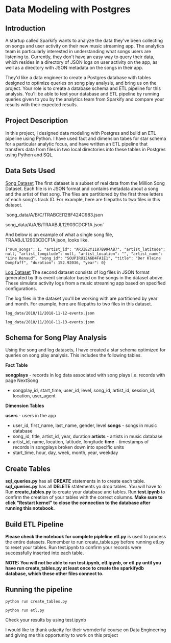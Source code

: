 # Data Modeling with Postgres
## Introduction
A startup called Sparkify wants to analyze the data they've been collecting on songs and user activity on their new music streaming app. The analytics team is particularly interested in understanding what songs users are listening to. Currently, they don't have an easy way to query their data, which resides in a directory of JSON logs on user activity on the app, as well as a directory with JSON metadata on the songs in their app.

They'd like a data engineer to create a Postgres database with tables designed to optimize queries on song play analysis, and bring us on the project. Your role is to create a database schema and ETL pipeline for this analysis. You'll be able to test your database and ETL pipeline by running queries given to you by the analytics team from Sparkify and compare your results with their expected results.

## Project Description
In this project, I designed data modeling with Postgres and build an ETL pipeline using Python. I have used fact and dimension tabes for star schema for a particular analytic focus, and have written an ETL pipeline that transfers data from files in two local directories into these tables in Postgres using Python and SQL.


## Data Sets Used
[Song Dataset](http://millionsongdataset.com/)
The first dataset is a subset of real data from the Million Song Dataset. Each file is in JSON format and contains metadata about a song and the artist of that song. The files are partitioned by the first three letters of each song's track ID. For example, here are filepaths to two files in this dataset.

`song_data/A/B/C/TRABCEI128F424C983.json

song_data/A/A/B/TRAABJL12903CDCF1A.json`
   
And below is an example of what a single song file, TRAABJL12903CDCF1A.json, looks like.

`{"num_songs": 1, "artist_id": "ARJIE2Y1187B994AB7", "artist_latitude": null, "artist_longitude": null, "artist_location": "", "artist_name": "Line Renaud", "song_id": "SOUPIRU12A6D4FA1E1", "title": "Der Kleine Dompfaff", "duration": 152.92036, "year": 0}`

[Log Dataset](https://github.com/Interana/eventsim)
The second dataset consists of log files in JSON format generated by this event simulator based on the songs in the dataset above. These simulate activity logs from a music streaming app based on specified configurations.

The log files in the dataset you'll be working with are partitioned by year and month. For example, here are filepaths to two files in this dataset.

`log_data/2018/11/2018-11-12-events.json`

`log_data/2018/11/2018-11-13-events.json`


## Schema for Song Play Analysis
Using the song and log datasets, I have created a star schema optimized for queries on song play analysis. This includes the following tables.

**Fact Table**

**songplays** - records in log data associated with song plays i.e. records with page NextSong
* songplay_id, start_time, user_id, level, song_id, artist_id, session_id, location, user_agent


**Dimension Tables**

**users** - users in the app
* user_id, first_name, last_name, gender, level
**songs** - songs in music database
* song_id, title, artist_id, year, duration
**artists** - artists in music database
* artist_id, name, location, latitude, longitude
**time** - timestamps of records in songplays broken down into specific units
* start_time, hour, day, week, month, year, weekday



## Create Tables
**sql_queries.py** has all **CREATE** statements in  to create each table.
**sql_queries.py** has all **DELETE** statements yo drop tables.
You will have to Run **create_tables.py** to create your database and tables.
Run **test.ipynb** to confirm the creation of your tables with the correct columns. 
**Make sure to click "Restart kernel" to close the connection to the database after running this notebook.**

## Build ETL Pipeline

**Please check the notebook for complete pipleline**
**etl.py** is used to process the entire datasets. Remember to run create_tables.py before running etl.py to reset your tables. Run test.ipynb to confirm your records were successfully inserted into each table.

**NOTE: You will not be able to run test.ipynb, etl.ipynb, or etl.py until you have run create_tables.py at least once to create the sparkifydb database, which these other files connect to.**


## Running the pipeline

`python run create_tables.py`

`python run etl.py`

Check your results by using test.ipynb


I would like to thank udacity for their wornderful course on Data Engineering and giving me this opportunity to work on this project
